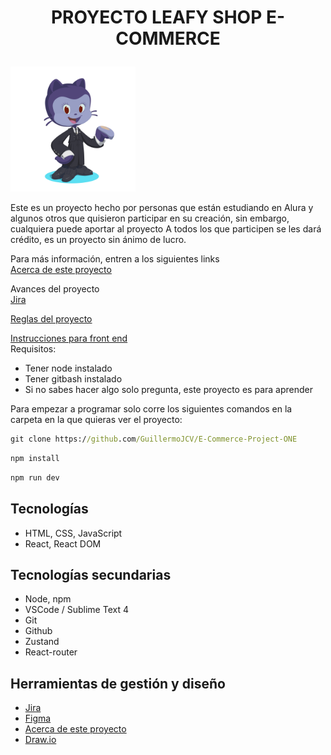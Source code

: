 # <p align="center">PROYECTO LEAFY SHOP E-COMMERCE</p>

<img src="public/octocat-elegante-para-el-readme.png" alt="octocat-image" width=200 height=200/>

Este es un proyecto hecho por personas que están estudiando en Alura y algunos otros que quisieron participar en su creación, sin embargo, cualquiera puede aportar al proyecto
A todos los que participen se les dará crédito, es un proyecto sin ánimo de lucro.

Para más información, entren a los siguientes links<br>
[Acerca de este proyecto](https://hushed-spectacles-5a2.notion.site/Acerca-de-este-proyecto-1091394120df45f68e4084f0e50e70bd?pvs=74)

Avances del proyecto<br>
[Jira](https://leafy-shop.atlassian.net/jira/software/projects/LSP/boards/1/backlog?atlOrigin=eyJpIjoiYjMyYTY2ZWYwMTkyNDZiZWEyYWEwYmJiYWMzMTNiNTIiLCJwIjoiaiJ9)

[Reglas del proyecto](https://hushed-spectacles-5a2.notion.site/Reglas-25b404f43c724c63bfdc2d37a29f1072?pvs=25) <br>

[Instrucciones para front end](https://hushed-spectacles-5a2.notion.site/Instrucciones-Front-End-151b9ace784c440b92523c20039cebd5?pvs=25)
<br>
Requisitos: <br>
* Tener node instalado
* Tener gitbash instalado
* Si no sabes hacer algo solo pregunta, este proyecto es para aprender

Para empezar a programar solo corre los siguientes comandos en la carpeta en la que quieras ver el proyecto:<br>
```bat
git clone https://github.com/GuillermoJCV/E-Commerce-Project-ONE
```
```bat
npm install
```
```bat
npm run dev
```

## Tecnologías
* HTML, CSS, JavaScript
* React, React DOM

## Tecnologías secundarias
* Node, npm
* VSCode / Sublime Text 4
* Git
* Github
* Zustand
* React-router

## Herramientas de gestión y diseño
* [Jira](https://leafy-shop.atlassian.net/jira/software/projects/LSP/boards/1/backlog?atlOrigin=eyJpIjoiYjMyYTY2ZWYwMTkyNDZiZWEyYWEwYmJiYWMzMTNiNTIiLCJwIjoiaiJ9)
* [Figma](https://www.figma.com/file/kg7WknSprNUObTt8R9TD7d/Proyecto-E-Commerce?type=design&node-id=0-1&mode=design&t=KgWuTKvLzmK89fLD-0)
* [Acerca de este proyecto](https://hushed-spectacles-5a2.notion.site/Acerca-de-este-proyecto-1091394120df45f68e4084f0e50e70bd?pvs=74)
* [Draw.io](https://drive.google.com/file/d/1rae6rU9asWYb0YTFgOrOIYX7l_djv-KV/view?usp=sharing)
